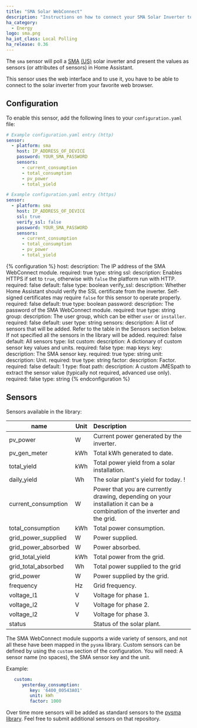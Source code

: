 ```yaml
---
title: "SMA Solar WebConnect"
description: "Instructions on how to connect your SMA Solar Inverter to Home Assistant."
ha_category:
  - Energy
logo: sma.png
ha_iot_class: Local Polling
ha_release: 0.36
---
```


The `sma` sensor will poll a [SMA](http://www.sma-solar.com/) [(US)](http://www.sma-america.com/) solar inverter and present the values as sensors (or attributes of sensors) in Home Assistant.

This sensor uses the web interface and to use it, you have to be able to connect to the solar inverter from your favorite web browser.

## Configuration

To enable this sensor, add the following lines to your `configuration.yaml` file:

```yaml
# Example configuration.yaml entry (http)
sensor:
  - platform: sma
    host: IP_ADDRESS_OF_DEVICE
    password: YOUR_SMA_PASSWORD
    sensors:
      - current_consumption
      - total_consumption
      - pv_power
      - total_yield

# Example configuration.yaml entry (https)
sensor:
  - platform: sma
    host: IP_ADDRESS_OF_DEVICE
    ssl: true
    verify_ssl: false
    password: YOUR_SMA_PASSWORD
    sensors:
      - current_consumption
      - total_consumption
      - pv_power
      - total_yield
```

{% configuration %}
host:
  description: The IP address of the SMA WebConnect module.
  required: true
  type: string
ssl:
  description: Enables HTTPS if set to `true`, otherwise with `false` the platform run with HTTP.
  required: false
  default: false
  type: boolean
verify_ssl:
  description: Whether Home Assistant should verify the SSL certificate from the inverter. Self-signed certificates may require `false` for this sensor to operate properly.
  required: false
  default: true
  type: boolean
password:
  description: The password of the SMA WebConnect module.
  required: true
  type: string
group:
  description: The user group, which can be either `user` or `installer`.
  required: false
  default: user
  type: string
sensors:
  description: A list of sensors that will be added. Refer to the table in the Sensors section below. If not specified all the sensors in the library will be added.
  required: false
  default: All sensors
  type: list
custom:
  description: A dictionary of custom sensor key values and units.
  required: false
  type: map
  keys:
    key:
      description: The SMA sensor key.
      required: true
      type: string
    unit:
      description: Unit.
      required: true
      type: string
    factor:
      description: Factor.
      required: false
      default: 1
      type: float
    path:
      description: A custom JMESpath to extract the sensor value (typically not required, advanced use only).
      required: false
      type: string
{% endconfiguration %}

## Sensors

Sensors available in the library:

| name         | Unit | Description   |
|--------------|------|:-------------------------------------------|
| pv_power     | W    | Current power generated by the inverter.   |
| pv_gen_meter | kWh  | Total kWh generated to date.               |
| total_yield  | kWh  | Total power yield from a solar installation. |
| daily_yield  | Wh   | The solar plant's yield for today.         !
| current_consumption | W | Power that you are currently drawing, depending on your installation it can be a combination of the inverter and the grid. |
| total_consumption | kWh | Total power consumption. |
| grid_power_supplied | W | Power supplied. |
| grid_power_absorbed | W | Power absorbed. |
| grid_total_yield | kWh | Total power from the grid. |
| grid_total_absorbed | Wh | Total power supplied to the grid
| grid_power | W | Power supplied by the grid. |
| frequency  | Hz | Grid frequency. |
| voltage_l1 | V | Voltage for phase 1. |
| voltage_l2 | V | Voltage for phase 2. |
| voltage_l2 | V | Voltage for phase 3. |
| status     |  | Status of the solar plant. |

The SMA WebConnect module supports a wide variety of sensors, and not all these have been mapped in the `pysma` library. Custom sensors can be defined by using the `custom` section of the configuration. You will need: A sensor name (no spaces), the SMA sensor key and the unit.

Example:

```yaml
   custom:
      yesterday_consumption:
         key: '6400_00543A01'
         unit: kWh
         factor: 1000
```

Over time more sensors will be added as standard sensors to the [pysma library](https://github.com/kellerza/pysma/blob/master/pysma/__init__.py#L100). Feel free to submit additional sensors on that repository.
